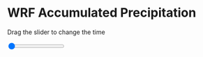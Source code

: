<h1>WRF Accumulated Precipitation</h1>
<p>Drag the slider to change the time</p>

<div class="slidecontainer">
<input oninput='setImage(this)' class="slider" type="range" min="0" max="23" value="0" step="1" />
<img id='img'/>
</div>

<script>
var img = document.getElementById('img');
var img_array = ['/assets/images/wrf/r_wrfout_d01_2020-04-29_12:00:00.png',
'/assets/images/wrf/r_wrfout_d01_2020-04-29_13:00:00.png',
'/assets/images/wrf/r_wrfout_d01_2020-04-29_14:00:00.png',
'/assets/images/wrf/r_wrfout_d01_2020-04-29_15:00:00.png',
'/assets/images/wrf/r_wrfout_d01_2020-04-29_16:00:00.png',
'/assets/images/wrf/r_wrfout_d01_2020-04-29_17:00:00.png',
'/assets/images/wrf/r_wrfout_d01_2020-04-29_18:00:00.png',
'/assets/images/wrf/r_wrfout_d01_2020-04-29_19:00:00.png',
'/assets/images/wrf/r_wrfout_d01_2020-04-29_20:00:00.png',
'/assets/images/wrf/r_wrfout_d01_2020-04-29_21:00:00.png',
'/assets/images/wrf/r_wrfout_d01_2020-04-29_22:00:00.png',
'/assets/images/wrf/r_wrfout_d01_2020-04-29_23:00:00.png',
'/assets/images/wrf/r_wrfout_d01_2020-04-30_00:00:00.png',
'/assets/images/wrf/r_wrfout_d01_2020-04-30_01:00:00.png',
'/assets/images/wrf/r_wrfout_d01_2020-04-30_02:00:00.png',
'/assets/images/wrf/r_wrfout_d01_2020-04-30_03:00:00.png',
'/assets/images/wrf/r_wrfout_d01_2020-04-30_04:00:00.png',
'/assets/images/wrf/r_wrfout_d01_2020-04-30_05:00:00.png',
'/assets/images/wrf/r_wrfout_d01_2020-04-30_06:00:00.png',
'/assets/images/wrf/r_wrfout_d01_2020-04-30_07:00:00.png',
'/assets/images/wrf/r_wrfout_d01_2020-04-30_08:00:00.png',
'/assets/images/wrf/r_wrfout_d01_2020-04-30_09:00:00.png',
'/assets/images/wrf/r_wrfout_d01_2020-04-30_10:00:00.png',];
function setImage(obj)
{
        var value = obj.value;
        img.src = img_array[value];

}
</script>

